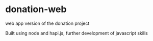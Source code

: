 # donation-web
web app version of the donation project

Built using node and hapi.js, further development of javascript skills

